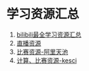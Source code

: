 # 学习资源汇总

1. [bilibili最全学习资源汇总](https://mp.weixin.qq.com/s/SXxajpv_mGIAk-eeQwqRYw)
2. [直播资源](https://v.boyuai.com/)
3. [比赛资源-阿里天池](https://tianchi.aliyun.com/)
4. [计算、比赛资源-kesci](https://www.kesci.com/)